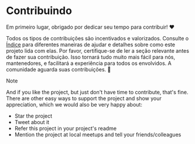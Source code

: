 # Contribuindo

Em primeiro lugar, obrigado por dedicar seu tempo para contribuir!  ❤️

Todos os tipos de contribuições são incentivados e valorizados.  Consulte o [Índice](#índice) para diferentes maneiras de ajudar e detalhes sobre como este projeto lida com elas.  Por favor, certifique-se de ler a seção relevante antes de fazer sua contribuição.  Isso tornará tudo muito mais fácil para nós, mantenedores, e facilitará a experiência para todos os envolvidos.  A comunidade aguarda suas contribuições.  🎉

> [!NOTE]
> And if you like the project, but just don't have time to contribute, that's fine. There are other easy ways to support the project and show your appreciation, which we would also be very happy about:
> - Star the project
> - Tweet about it
> - Refer this project in your project's readme
> - Mention the project at local meetups and tell your friends/colleagues

